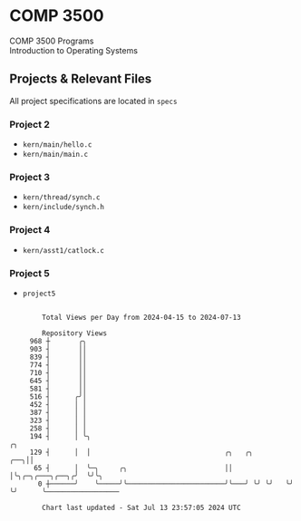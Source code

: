 # COMP 3500
COMP 3500 Programs  
Introduction to Operating Systems  
## Projects & Relevant Files
All project specifications are located in `specs`
### Project 2
- `kern/main/hello.c`
- `kern/main/main.c`
### Project 3
- `kern/thread/synch.c`
- `kern/include/synch.h`
### Project 4
- `kern/asst1/catlock.c`
### Project 5
- `project5`

```

        Total Views per Day from 2024-04-15 to 2024-07-13

        Repository Views
     968 ┼       ╭╮
     903 ┤       ││
     839 ┤       ││
     774 ┤       ││
     710 ┤       ││
     645 ┤       ││
     581 ┤       ││
     516 ┤      ╭╯│
     452 ┤      │ │
     387 ┤      │ │
     323 ┤      │ │
     258 ┤      │ │
     194 ┤      │ ╰╮                                                          ╭╮
     129 ┤      │  │                                 ╭╮   ╭╮              ╭──╮││
      65 ┤      │  ╰─╮     ╭╮                        ││   │╰╮╭─╮╭───╮╭──╮╭╯  ╰╯╰╮
       0 ┼──────╯    ╰─────╯╰────────────────────────╯╰───╯ ╰╯ ╰╯   ╰╯  ╰╯      ╰──────────────────

        Chart last updated - Sat Jul 13 23:57:05 2024 UTC
        
```
